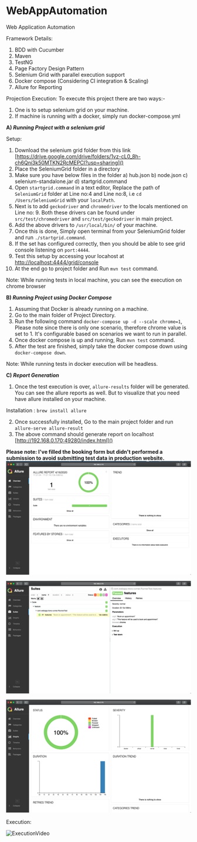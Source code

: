 # WebAppAutomation
Web Application Automation

Framework Details:
1) BDD with Cucumber
2) Maven
3) TestNG
4) Page Factory Design Pattern
5) Selenium Grid with parallel execution support
6) Docker compose (Considering CI integration & Scaling)
7) Allure for Reporting


Projection Execution:
To execute this project there are two ways:- 
1) One is to setup selenium grid on your machine.
2) If machine is running with a docker, simply run docker-compose.yml

**A) *Running Project with a selenium grid***

Setup:
1) Download the selenium grid folder from this link [https://drive.google.com/drive/folders/1vz-cL0_8h-ch6Qni3k50MTKN2RcMEPCl?usp=sharing]()
2) Place the SeleniumGrid folder in a directory
3) Make sure you have below files in the folder
    a) hub.json
    b) node.json
    c) selenium-standalone.jar
    d) startgrid.command    
4) Open `startgrid.command` in a text editor, Replace the path of `SeleniumGrid` folder at Line no:4 and Line no:8, i.e `cd /Users/SeleniumGrid` with your `localPath`.
5) Next is to add `geckodriver` and `chromedriver` to the locals mentioned on Line no: 9. Both these drivers can be found under `src/test/chromedriver` and `src/test/geckodriver` in main project.
6) Add the above drivers to `/usr/local/bin/` of your machine.
7) Once this is done, Simply open terminal from your SeleniumGrid folder and run `./startgrid.command`. 
8) If the set has configured correctly, then you should be able to see grid console listening on `port:4444`.
9) Test this setup by accessing your locahost at [http://localhost:4444/grid/console]()
10) At the end go to project folder and Run `mvn test` command.

Note: While running tests in local machine, you can see the execution on chrome browser


**B) *Running Project using Docker Compose***
1) Assuming that Docker is already running on a machine.
2) Go to the main folder of Project Directory.
3) Run the following command `docker-compose up -d --scale chrome=1`, Please note since there is only one scenario, therefore chrome value is set to 1. It's configurable based on scenarios we want to run in parallel.
4) Once docker compose is up and running, Run `mvn test` command.
5) After the test are finished, simply take the docker compose down using `docker-compose down`.

Note: While running tests in docker execution will be headless.

**C) *Report Generation***
1) Once the test execution is over, `allure-results` folder will be generated. You can see the allure reports as well. But to visualize that you need have allure installed on your machine.

Installation : `brew install allure`

2) Once successfully installed, Go to the main project folder and run `allure-serve allure-result`
3) The above command should generate report on localhost [http://192.168.0.170:49280/index.html]()

**Please note: I've filled the booking form but didn't performed a submission to avoid submitting test data in production website.**
![Alt text](report-images/IMG_1.png "Allure Report 1")

![Alt text](report-images/IMG_2.png "Allure Report 2")

![Alt text](report-images/IMG_3.png "Allure Report 3")

Execution:

![ExecutionVideo](https://user-images.githubusercontent.com/12911549/79449931-aee37700-8016-11ea-91ff-3ff198e3bfe5.gif)
